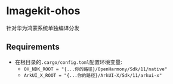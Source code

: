 # Imagekit-ohos

针对华为鸿蒙系统单独编译分发

## Requirements

- 在根目录的`.cargo/config.toml`配置环境变量:
    - `OH_NDK_ROOT = "{...你的路径}/OpenHarmony/Sdk/11/native"`
    - `ArkUI_X_ROOT = "{...你的路径}/ArkUI-X/Sdk/11/arkui-x"`
